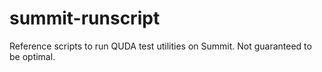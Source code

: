 # summit-runscript
Reference scripts to run QUDA test utilities on Summit. Not guaranteed to be optimal.

